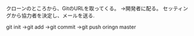 クローンのところから、GitのURLを取ってくる。
→開発者に配る。
セッティングから協力者を決定し、メールを送る.

git init
→git add
→git commit
→git  push oringn master

